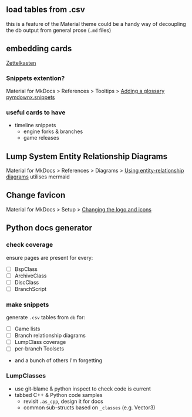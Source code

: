 ## load tables from .csv
this is a feature of the Material theme
could be a handy way of decoupling the db output from general prose (`.md` files)


## embedding cards
[Zettelkasten](https://en.wikipedia.org/wiki/Zettelkasten)

### Snippets extention?
Material for MkDocs > References > Tooltips > [Adding a glossary](https://squidfunk.github.io/mkdocs-material/reference/tooltips/?h=hover#adding-a-glossary)
[pymdownx.snippets](https://facelessuser.github.io/pymdown-extensions/extensions/snippets/)

### useful cards to have
 * timeline snippets
   - engine forks & branches
   - game releases


## Lump System Entity Relationship Diagrams
Material for MkDocs > References > Diagrams > [Using entity-relationship diagrams](https://squidfunk.github.io/mkdocs-material/reference/diagrams/#using-entity-relationship-diagrams)
utilises mermaid


## Change favicon
Material for MkDocs > Setup > [Changing the logo and icons](https://squidfunk.github.io/mkdocs-material/setup/changing-the-logo-and-icons/?h=favicon#favicon)


## Python docs generator
### check coverage
ensure pages are present for every:
 - [ ] BspClass
 - [ ] ArchiveClass
 - [ ] DiscClass
 - [ ] BranchScript

### make snippets
generate `.csv` tables from `db` for:
 - [ ] Game lists
 - [ ] Branch relationship diagrams
 - [ ] LumpClass coverage
 - [ ] per-branch Toolsets
 * and a bunch of others I'm forgetting


### LumpClasses
 * use git-blame & python inspect to check code is current
 * tabbed C++ & Python code samples
   - revisit `.as_cpp`, design it for docs
   - common sub-structs based on `_classes` (e.g. Vector3)
